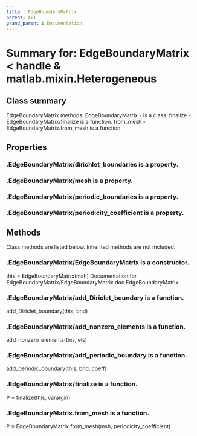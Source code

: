 ```yaml
---
title : EdgeBoundaryMatrix
parent: API
grand_parent : Documentation
---
```

# Summary for: **EdgeBoundaryMatrix**  < handle & matlab.mixin.Heterogeneous

## Class summary

EdgeBoundaryMatrix methods:
EdgeBoundaryMatrix - is a class.
finalize - EdgeBoundaryMatrix/finalize is a function.
from_mesh - EdgeBoundaryMatrix.from_mesh is a function.

## Properties

### .EdgeBoundaryMatrix/**dirichlet_boundaries** is a property.

### .EdgeBoundaryMatrix/**mesh** is a property.

### .EdgeBoundaryMatrix/**periodic_boundaries** is a property.

### .EdgeBoundaryMatrix/**periodicity_coefficient** is a property.


## Methods

Class methods are listed below. Inherited methods are not included.

### .**EdgeBoundaryMatrix**/EdgeBoundaryMatrix is a constructor.
this = EdgeBoundaryMatrix(msh)
Documentation for EdgeBoundaryMatrix/EdgeBoundaryMatrix
doc EdgeBoundaryMatrix

### .EdgeBoundaryMatrix/**add_Diriclet_boundary** is a function.
add_Diriclet_boundary(this, bnd)

### .EdgeBoundaryMatrix/**add_nonzero_elements** is a function.
add_nonzero_elements(this, els)

### .EdgeBoundaryMatrix/**add_periodic_boundary** is a function.
add_periodic_boundary(this, bnd, coeff)

### .EdgeBoundaryMatrix/**finalize** is a function.
P = finalize(this, varargin)

### .EdgeBoundaryMatrix.**from_mesh** is a function.
P = EdgeBoundaryMatrix.from_mesh(msh, periodicity_coefficient)


